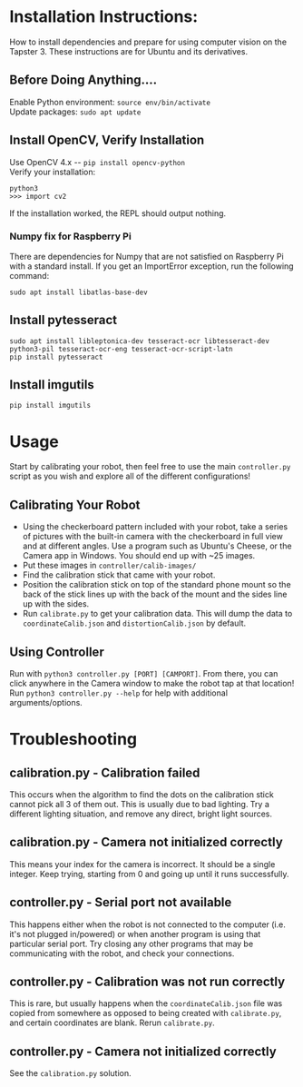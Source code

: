 # Installation Instructions:

How to install dependencies and prepare for using computer vision on the Tapster 3. These instructions are for Ubuntu and its derivatives.

## Before Doing Anything....
Enable Python environment: 
```source env/bin/activate```<br>
Update packages: 
```sudo apt update```

## Install OpenCV, Verify Installation
Use OpenCV 4.x -- `pip install opencv-python`<br>
Verify your installation:
```
python3
>>> import cv2
```
If the installation worked, the REPL should output nothing.

### Numpy fix for Raspberry Pi
There are dependencies for Numpy that are not satisfied on Raspberry Pi with a standard install. If you get an ImportError exception, run the following command:
```
sudo apt install libatlas-base-dev
```

## Install pytesseract
```
sudo apt install libleptonica-dev tesseract-ocr libtesseract-dev python3-pil tesseract-ocr-eng tesseract-ocr-script-latn
pip install pytesseract
```

## Install imgutils
```
pip install imgutils
```

# Usage

Start by calibrating your robot, then feel free to use the main `controller.py` script as you wish and explore all of the different configurations!

## Calibrating Your Robot
- Using the checkerboard pattern included with your robot, take a series of pictures with the built-in camera with the checkerboard in full view and at different angles. Use a program such as Ubuntu's Cheese, or the Camera app in Windows. You should end up with ~25 images.
- Put these images in `controller/calib-images/`
- Find the calibration stick that came with your robot.
- Position the calibration stick on top of the standard phone mount so the back of the stick lines up with the back of the mount and the sides line up with the sides.
- Run `calibrate.py` to get your calibration data. This will dump the data to `coordinateCalib.json` and `distortionCalib.json` by default.

## Using Controller
Run with `python3 controller.py [PORT] [CAMPORT]`. From there, you can click anywhere in the Camera window to make the robot tap at that location! Run `python3 controller.py --help` for help with additional arguments/options.

# Troubleshooting

## calibration.py - Calibration failed
This occurs when the algorithm to find the dots on the calibration stick cannot pick all 3 of them out. This is usually due to bad lighting. Try a different lighting situation, and remove any direct, bright light sources.

## calibration.py - Camera not initialized correctly
This means your index for the camera is incorrect. It should be a single integer. Keep trying, starting from 0 and going up until it runs successfully.

## controller.py - Serial port not available
This happens either when the robot is not connected to the computer (i.e. it's not plugged in/powered) or when another program is using that particular serial port. Try closing any other programs that may be communicating with the robot, and check your connections.

## controller.py - Calibration was not run correctly
This is rare, but usually happens when the `coordinateCalib.json` file was copied from somewhere as opposed to being created with `calibrate.py`, and certain coordinates are blank. Rerun `calibrate.py`.

## controller.py - Camera not initialized correctly
See the `calibration.py` solution.